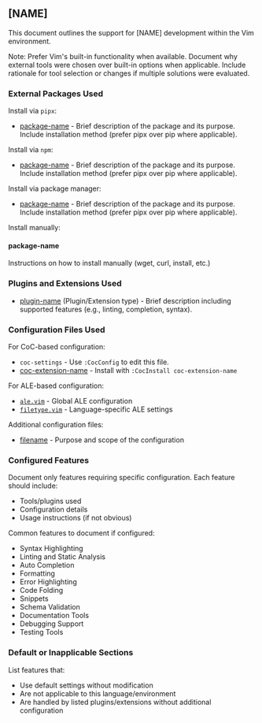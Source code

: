 ## [NAME]

This document outlines the support for [NAME] development within the Vim environment.

Note: Prefer Vim's built-in functionality when available. Document why external
tools were chosen over built-in options when applicable. Include rationale for
tool selection or changes if multiple solutions were evaluated.

### External Packages Used

Install via `pipx`:
* [package-name](link) - Brief description of the package and its purpose.
    Include installation method (prefer pipx over pip where applicable).

Install via `npm`:
* [package-name](link) - Brief description of the package and its purpose.
    Include installation method (prefer pipx over pip where applicable).

Install via package manager:
* [package-name](link) - Brief description of the package and its purpose.
    Include installation method (prefer pipx over pip where applicable).

Install manually:

#### package-name

Instructions on how to install manually (wget, curl, install, etc.)

### Plugins and Extensions Used

* [plugin-name](link) (Plugin/Extension type) - Brief description including
    supported features (e.g., linting, completion, syntax).

### Configuration Files Used

For CoC-based configuration:
* `coc-settings` - Use `:CocConfig` to edit this file.
* [coc-extension-name](link) - Install with `:CocInstall coc-extension-name`

For ALE-based configuration:
* [`ale.vim`](../.vim/pack/settings/start/settings/plugin/ale.vim) - Global ALE configuration
* [`filetype.vim`](../.vim/pack/settings/start/settings/ftplugin/filetype.vim) - Language-specific ALE settings

Additional configuration files:
* [filename](/path/to/file) - Purpose and scope of the configuration

### Configured Features

Document only features requiring specific configuration. Each feature should include:

* Tools/plugins used
* Configuration details
* Usage instructions (if not obvious)

Common features to document if configured:

* Syntax Highlighting
* Linting and Static Analysis
* Auto Completion
* Formatting
* Error Highlighting
* Code Folding
* Snippets
* Schema Validation
* Documentation Tools
* Debugging Support
* Testing Tools

### Default or Inapplicable Sections

List features that:

* Use default settings without modification
* Are not applicable to this language/environment
* Are handled by listed plugins/extensions without additional configuration
